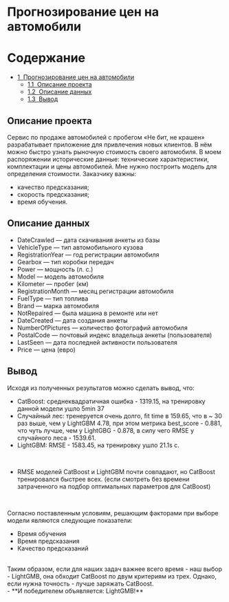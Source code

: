 # Прогнозирование цен на автомобили
<h1>Содержание<span class="tocSkip"></span></h1>
<div class="toc"><ul class="toc-item"><li><span><a href="#Прогнозирование-цен-на-автомобили" data-toc-modified-id="Прогнозирование-цен-на-автомобили-1"><span class="toc-item-num">1&nbsp;&nbsp;</span>Прогнозирование цен на автомобили</a></span><ul class="toc-item"><li><span><a href="#Описание-проекта" data-toc-modified-id="Описание-проекта-1.1"><span class="toc-item-num">1.1&nbsp;&nbsp;</span>Описание проекта</a></span></li><li><span><a href="#Описание-данных" data-toc-modified-id="Описание-данных-1.2"><span class="toc-item-num">1.2&nbsp;&nbsp;</span>Описание данных</a></span></li><li><span><a href="#Вывод" data-toc-modified-id="Вывод-1.3"><span class="toc-item-num">1.3&nbsp;&nbsp;</span>Вывод</a></span></li></ul></li></ul></div>
 
## Описание проекта
Сервис по продаже автомобилей с пробегом «Не бит, не крашен» разрабатывает приложение для привлечения новых клиентов. В нём можно быстро узнать рыночную стоимость своего автомобиля. В моем распоряжении исторические данные: технические характеристики, комплектации и цены автомобилей. Мне нужно построить модель для определения стоимости.
Заказчику важны:
- качество предсказания;
- скорость предсказания;
- время обучения.


## Описание данных

- DateCrawled — дата скачивания анкеты из базы
- VehicleType — тип автомобильного кузова
- RegistrationYear — год регистрации автомобиля
- Gearbox — тип коробки передач
- Power — мощность (л. с.)
- Model — модель автомобиля
- Kilometer — пробег (км)
- RegistrationMonth — месяц регистрации автомобиля
- FuelType — тип топлива
- Brand — марка автомобиля
- NotRepaired — была машина в ремонте или нет
- DateCreated — дата создания анкеты
- NumberOfPictures — количество фотографий автомобиля
- PostalCode — почтовый индекс владельца анкеты (пользователя)
- LastSeen — дата последней активности пользователя
- Price — цена (евро)
 
## Вывод
Исходя из полученных результатов можно сделать вывод, что: 
- CatBoost: среднеквадратичная ошибка - 1319.15, на тренировку данной модели ушло 5min 37
- Случайный лес: тренеруется очень долго, fit time в 159.65, что в ~ 30 раз выше, чем у LightGBM 4.78, при этом метрика best_score - 0.881, что чуть лучше, чем у LightGBG - 0.878, в силу чего RMSE у случайного леса - 1539.61.
- LightGBM: RMSE - 1583.45, на тренировку ушло 21.1s c. 
<br>

- RMSE моделей CatBoost и LightGBM почти совпадают, но CatBoost тренировался быстрее всех. (если смотреть без времени затраченного на подбор оптимальных параметров для CatBoost)
<br>

Согласно поставленным условиям, решающим факторами при выборе модели являются следующие показатели:

- Время обучения
- Время предсказания
- Качество предсказаний
<br>
Таким образом, если для наших задач важнее всего время - наш выбор - LightGMB, она обходит CatBoost по двум критериям из трех.
Однако, если нужна точность - лучше заряжать CatBoost. 
<br>
- **И победителем объявляется: LightGMB!**
